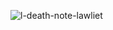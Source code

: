 ![l-death-note-lawliet](https://github.com/user-attachments/assets/db23a018-91bb-408f-a764-eab2e7026d79)
